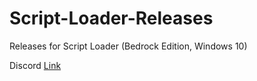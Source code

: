 # Script-Loader-Releases
Releases for Script Loader (Bedrock Edition, Windows 10)

Discord [Link](https://discord.gg/mHKqhnuQsV)

